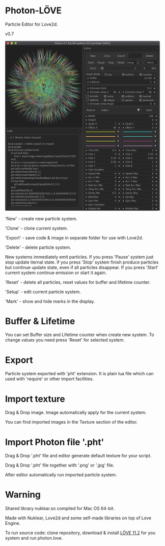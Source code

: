 # Photon-LÖVE

Particle Editor for Love2d.

v0.7

![Screenshot](screenshot/screenshot1.jpg)

'New' - create new particle system.

'Clone' - clone current system.

'Export' - save code & image in separate folder for use with Love2d.

'Delete' - delete particle system.

New systems immediately emit particles. If you press 'Pause' system just stop update iternal state. If you press 'Stop' system finish produce particles but continue update state, even if all particles disappear. If you press 'Start' current system continue emission or start it again.

'Reset' - delete all particles, reset values for buffer and lifetime counter.

'Setup' - edit current particle system.

'Mark' - show and hide marks in the display.

# Buffer & Lifetime

You can set Buffer size and Lifetime counter when create new system. To change values you need press 'Reset' for selected system.

# Export

Particle system exported with 'pht' extension. It is plain lua file which can used with 'require' or other import facilities.

# Import texture

Drag & Drop image. Image automatically apply for the current system.

You can find imported images in the Texture section of the editor.

# Import Photon file '.pht'

Drag & Drop '.pht' file and editor generate default texture for your script.

Drag & Drop '.pht' file together with '.png' or '.jpg' file.

After editor automatically run imported particle system.

# Warning

Shared library nuklear.so compiled for Mac OS 64-bit.

Made with Nuklear, Love2d and some self-made libraries on top of Love Engine.

To run source code: clone repository, download & install [LÖVE 11.2](https://love2d.org) for you system and run photon.love.



